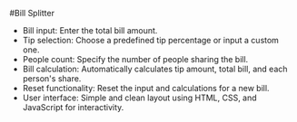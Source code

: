 #Bill Splitter
- Bill input: Enter the total bill amount.
- Tip selection: Choose a predefined tip percentage or input a custom one.
- People count: Specify the number of people sharing the bill.
- Bill calculation: Automatically calculates tip amount, total bill, and each person's share.
- Reset functionality: Reset the input and calculations for a new bill.
- User interface: Simple and clean layout using HTML, CSS, and JavaScript for interactivity.
